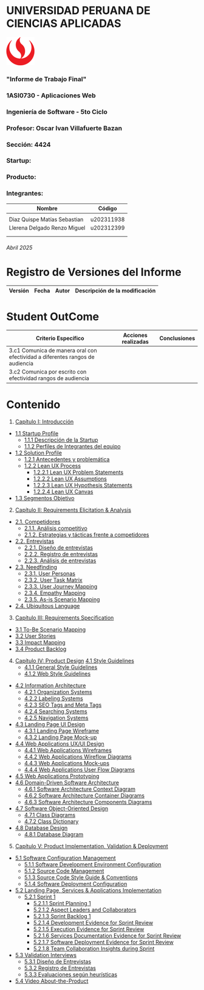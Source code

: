 # UNIVERSIDAD PERUANA DE CIENCIAS APLICADAS

![logo_upc](/assets/img/README/upc_logo.png)

### "Informe de Trabajo Final"
### 1ASI0730 - Aplicaciones Web
### Ingeniería de Software - 5to Ciclo
### Profesor: Oscar Ivan Villafuerte Bazan
### Sección: 4424
### Startup: 
### Producto: 
### Integrantes:

| Nombre | Código |
|--|--|
|  |  |
| Diaz Quispe Matías Sebastian | u202311938 |
| Llerena Delgado Renzo Miguel | u202312399 |
|  |  |
|  |  |

###### Abril 2025

# Registro de Versiones del Informe

| Versión | Fecha | Autor | Descripción de la modificación |
|--|--|--|--|

# Student OutCome

| Criterio Específico | Acciones realizadas | Conclusiones |
| -- | -- | -- |
| 3.c1 Comunica de manera oral con efectividad a diferentes rangos de audiencia | | |
| 3.c2 Comunica por escrito con efectividad rangos de audiencia

# Contenido

1. [Capítulo I: Introducción](docs/chapter-I.md)
  - [1.1 Startup Profile](docs/chapter-I.md#11-startup-profile)
    - [1.1.1 Descripción de la Startup](docs/chapter-I.md#111-descripción-del-startup)
    - [1.1.2 Perfiles de Integrantes del equipo](docs/chapter-I.md#112-perfiles-de-integrantes-del-equipo)
  - [1.2 Solution Profile](docs/chapter-I.md#12-solution-porfile)
    - [1.2.1 Antecedentes y problemática](docs/chapter-I.md#121-antecedentes-y-problemática)
    - [1.2.2 Lean UX Process](docs/chapter-I.md#122-lean-ux-process)
      - [1.2.2.1 Lean UX Problem Statements](docs/chapter-I.md#1221-lean-ux-problem-statements)
      - [1.2.2.2 Lean UX Assumptions](docs/chapter-I.md#1222-lean-ux-assumptions)
      - [1.2.2.3 Lean UX Hypothesis Statements](docs/chapter-I.md#1223-lean-ux-hypothesis-statements)
      - [1.2.2.4 Lean UX Canvas](docs/chapter-I.md#1224-lean-ux-canvas)
  - [1.3 Segmentos Objetivo](docs/chapter-I.md#13-segmentos-objetivo)

2. [Capítulo II: Requirements Elicitation & Analysis](docs/chapter-II.md)
  - [2.1. Competidores](docs/chapter-II.md#21-competidores)
    - [2.1.1. Análisis competitivo](docs/chapter-II.md#211-análisis-competitivo)
    - [2.1.2. Estrategias y tácticas frente a competidores](docs/chapter-II.md#212-estrategias-y-tácticas-frente-a-competidores)
  - [2.2. Entrevistas](docs/chapter-II.md#22-entrevistas)
    - [2.2.1. Diseño de entrevistas](docs/chapter-II.md#221-diseño-de-entrevistas)
    - [2.2.2. Registro de entrevistas](docs/chapter-II.md#222-registro-de-entrevistas)
    - [2.2.3. Análisis de entrevistas](docs/chapter-II.md#223-análisis-de-entrevistas)
  - [2.3. Needfinding](docs/chapter-II.md#23-needfinding)
    - [2.3.1. User Personas](docs/chapter-II.md#231-users-persona)
    - [2.3.2. User Task Matrix](docs/chapter-II.md#232-user-task-matrix)
    - [2.3.3. User Journey Mapping](docs/chapter-II.md#233-user-journey-mapping)
    - [2.3.4. Empathy Mapping](docs/chapter-II.md#234-empathy-mapping)
    - [2.3.5. As-is Scenario Mapping](docs/chapter-II.md#235-as-is-scenario-mapping)
  - [2.4. Ubiquitous Language](docs/chapter-II.md#24-ubiquitous-language)
3. [Capítulo III: Requirements Specification](docs/chapter-III.md)
  - [3.1 To-Be Scenario Mapping](docs/chapter-III.md#31-to-be-scenario-mapping)  
  - [3.2 User Stories](docs/chapter-III.md#32-user-stories)  
  - [3.3 Impact Mapping](docs/chapter-III.md#33-impact-mapping)  
  - [3.4 Product Backlog](docs/chapter-III.md#34-product-backlog)
4. [Capítulo IV: Product Design](docs/chapter-IV.md)
   [4.1 Style Guidelines](docs/chapter-IV.md#41-style-guidelines)  
    - [4.1.1 General Style Guidelines](docs/chapter-IV.md#411-general-style-guidelines)  
    - [4.1.2 Web Style Guidelines](docs/chapter-IV.md#412-web-style-guidelines)  
  - [4.2 Information Architecture](docs/chapter-IV.md#42-information-architecture)  
    - [4.2.1 Organization Systems](docs/chapter-IV.md#421-organization-systems)  
    - [4.2.2 Labeling Systems](docs/chapter-IV.md#422-labeling-systems)  
    - [4.2.3 SEO Tags and Meta Tags](docs/chapter-IV.md#423-seo-tags-and-meta-tags)  
    - [4.2.4 Searching Systems](docs/chapter-IV.md#424-searching-systems)  
    - [4.2.5 Navigation Systems](docs/chapter-IV.md#425-navigation-systems)  
  - [4.3 Landing Page UI Design](docs/chapter-IV.md#43-landing-page-ui-design)  
    - [4.3.1 Landing Page Wireframe](docs/chapter-IV.md#431-landing-page-wireframe)  
    - [4.3.2 Landing Page Mock-up](docs/chapter-IV.md#432-landing-page-mock-up)  
  - [4.4 Web Applications UX/UI Design](docs/chapter-IV.md#44-web-applications-ux-ui-design)  
    - [4.4.1 Web Applications Wireframes](docs/chapter-IV.md#441-web-applications-wireframes)  
    - [4.4.2 Web Applications Wireflow Diagrams](docs/chapter-IV.md#442-web-applications-wireflow-diagrams)  
    - [4.4.3 Web Applications Mock-ups](docs/chapter-IV.md#443-web-applications-mock-ups)  
    - [4.4.4 Web Applications User Flow Diagrams](docs/chapter-IV.md#444-web-applications-user-flow-diagrams)  
  - [4.5 Web Applications Prototyping](docs/chapter-IV.md#45-web-applications-prototyping)  
  - [4.6 Domain-Driven Software Architecture](docs/chapter-IV.md#46-domain-driven-software-architecture)  
    - [4.6.1 Software Architecture Context Diagram](docs/chapter-IV.md#461-software-architecture-context-diagram)  
    - [4.6.2 Software Architecture Container Diagrams](docs/chapter-IV.md#462-software-architecture-container-diagrams)  
    - [4.6.3 Software Architecture Components Diagrams](docs/chapter-IV.md#463-software-architecture-components-diagrams)  
  - [4.7 Software Object-Oriented Design](docs/chapter-IV.md#47-software-object-oriented-design)  
    - [4.7.1 Class Diagrams](docs/chapter-IV.md#471-class-diagrams)  
    - [4.7.2 Class Dictionary](docs/chapter-IV.md#472-class-dictionary)  
  - [4.8 Database Design](docs/chapter-IV.md#48-database-design)  
    - [4.8.1 Database Diagram](docs/chapter-IV.md#481-database-diagram)
5. [Capítulo V: Product Implementation, Validation & Deployment](docs/chapter-V.md)
  - [5.1 Software Configuration Management](docs/chapter-V.md#51-software-configuration-management)  
    - [5.1.1 Software Development Environment Configuration](docs/chapter-V.md#511-software-development-environment-configuration)  
    - [5.1.2 Source Code Management](docs/chapter-V.md#512-source-code-management)  
    - [5.1.3 Source Code Style Guide & Conventions](docs/chapter-V.md#513-source-code-style-guide--conventions)  
    - [5.1.4 Software Deployment Configuration](docs/chapter-V.md#514-software-deployment-configuration)  
  - [5.2 Landing Page, Services & Applications Implementation](docs/chapter-V.md#52-landing-page-services-applications-implementation)  
    - [5.2.1 Sprint 1](docs/chapter-V.md#521-sprint-1)  
      - [5.2.1.1 Sprint Planning 1](docs/chapter-V.md#5211-sprint-planning-1)  
      - [5.2.1.2 Aspect Leaders and Collaborators](docs/chapter-V.md#5212-aspect-leaders-and-collaborators)  
      - [5.2.1.3 Sprint Backlog 1](docs/chapter-V.md#5213-sprint-backlog-1)  
      - [5.2.1.4 Development Evidence for Sprint Review](docs/chapter-V.md#5214-development-evidence-for-sprint-review)  
      - [5.2.1.5 Execution Evidence for Sprint Review](docs/chapter-V.md#5215-execution-evidence-for-sprint-review)  
      - [5.2.1.6 Services Documentation Evidence for Sprint Review](docs/chapter-V.md#5216-services-documentation-evidence-for-sprint-review)  
      - [5.2.1.7 Software Deployment Evidence for Sprint Review](docs/chapter-V.md#5217-software-deployment-evidence-for-sprint-review)  
      - [5.2.1.8 Team Collaboration Insights during Sprint](docs/chapter-V.md#5218-team-collaboration-insights-during-sprint)  
  - [5.3 Validation Interviews](docs/chapter-V.md#53-validation-interviews)  
    - [5.3.1 Diseño de Entrevistas](docs/chapter-V.md#531-diseño-de-entrevistas)  
    - [5.3.2 Registro de Entrevistas](docs/chapter-V.md#532-registro-de-entrevistas)  
    - [5.3.3 Evaluaciones según heurísticas](docs/chapter-V.md#533-evaluaciones-segun-heuristicas)  
  - [5.4 Video About-the-Product](docs/chapter-V.md#54-video-about-the-product)
